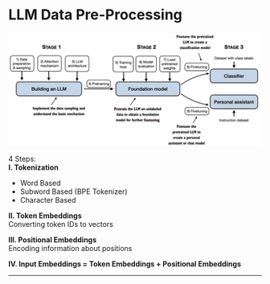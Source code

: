 # LLM Data Pre-Processing  

<img src="assets/6. Steps/step.png" width="500" />    
    
4 Steps:  
**I. Tokenization**
- Word Based
- Subword Based (BPE Tokenizer)
- Character Based



**II. Token Embeddings**  
Converting token IDs to vectors

**III. Positional Embeddings**  
Encoding information about positions

**IV. Input Embeddings = Token Embeddings + Positional Embeddings**  
___
